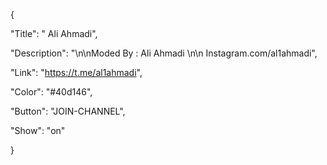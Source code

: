 {

"Title": " Ali Ahmadi",

"Description": "\n\nModed By : Ali Ahmadi \n\n Instagram.com/al1ahmadi",

"Link": "https://t.me/al1ahmadi",

"Color": "#40d146",

"Button": "JOIN-CHANNEL",

"Show": "on"

}
